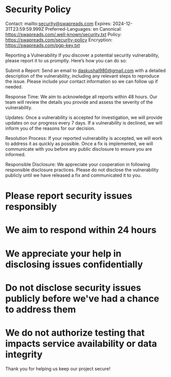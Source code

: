 # Security Policy
Contact: mailto:security@swapreads.com
Expires: 2024-12-31T23:59:59.999Z
Preferred-Languages: en
Canonical: https://swapreads.com/.well-known/security.txt
Policy: https://swapreads.com/security-policy
Encryption: https://swapreads.com/pgp-key.txt

Reporting a Vulnerability
If you discover a potential security vulnerability, please report it to us promptly. Here’s how you can do so:

Submit a Report: Send an email to daskushal980@gmail.com with a detailed description of the vulnerability, including any relevant steps to reproduce the issue. Please include your contact information so we can follow up if needed.

Response Time: We aim to acknowledge all reports within 48 hours. Our team will review the details you provide and assess the severity of the vulnerability.

Updates: Once a vulnerability is accepted for investigation, we will provide updates on our progress every 7 days. If a vulnerability is declined, we will inform you of the reasons for our decision.

Resolution Process: If your reported vulnerability is accepted, we will work to address it as quickly as possible. Once a fix is implemented, we will communicate with you before any public disclosure to ensure you are informed.

Responsible Disclosure: We appreciate your cooperation in following responsible disclosure practices. Please do not disclose the vulnerability publicly until we have released a fix and communicated it to you.

# Please report security issues responsibly
# We aim to respond within 24 hours
# We appreciate your help in disclosing issues confidentially

# Do not disclose security issues publicly before we've had a chance to address them
# We do not authorize testing that impacts service availability or data integrity

Thank you for helping us keep our project secure!